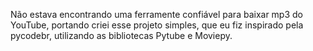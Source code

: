 Não estava encontrando uma ferramente confiável para baixar mp3 do YouTube, portando criei esse projeto simples, que eu fiz inspirado pela pycodebr, utilizando as bibliotecas Pytube e Moviepy. 
